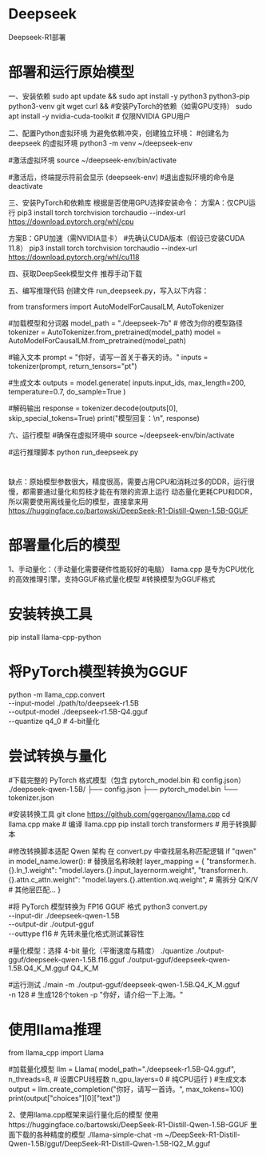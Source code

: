 # Deepseek
Deepseek-R1部署

# 部署和运行原始模型
一、安装依赖
sudo apt update && sudo apt install -y python3 python3-pip python3-venv git wget curl &&
#安装PyTorch的依赖（如需GPU支持）
sudo apt install -y nvidia-cuda-toolkit  # 仅限NVIDIA GPU用户

二、配置Python虚拟环境
为避免依赖冲突，创建独立环境：
#创建名为 deepseek 的虚拟环境
python3 -m venv ~/deepseek-env

#激活虚拟环境
source ~/deepseek-env/bin/activate

#激活后，终端提示符前会显示 (deepseek-env)
#退出虚拟环境的命令是 deactivate

三、安装PyTorch和依赖库
根据是否使用GPU选择安装命令：
方案A：仅CPU运行
pip3 install torch torchvision torchaudio --index-url https://download.pytorch.org/whl/cpu

方案B：GPU加速（需NVIDIA显卡）
#先确认CUDA版本（假设已安装CUDA 11.8）
pip3 install torch torchvision torchaudio --index-url https://download.pytorch.org/whl/cu118

四、获取DeepSeek模型文件
推荐手动下载


五、编写推理代码
创建文件 run_deepseek.py，写入以下内容：

from transformers import AutoModelForCausalLM, AutoTokenizer

#加载模型和分词器
model_path = "./deepseek-7b"  # 修改为你的模型路径
tokenizer = AutoTokenizer.from_pretrained(model_path)
model = AutoModelForCausalLM.from_pretrained(model_path)

#输入文本
prompt = "你好，请写一首关于春天的诗。"
inputs = tokenizer(prompt, return_tensors="pt")

#生成文本
outputs = model.generate(
    inputs.input_ids,
    max_length=200,
    temperature=0.7,
    do_sample=True
)

#解码输出
response = tokenizer.decode(outputs[0], skip_special_tokens=True)
print("模型回复：\n", response)


六、运行模型
#确保在虚拟环境中
source ~/deepseek-env/bin/activate

#运行推理脚本
python run_deepseek.py

# #########################
缺点：原始模型参数很大，精度很高，需要占用CPU和消耗过多的DDR，运行很慢，都需要通过量化和剪枝才能在有限的资源上运行
动态量化更耗CPU和DDR，所以需要使用离线量化后的模型，直接拿来用
https://huggingface.co/bartowski/DeepSeek-R1-Distill-Qwen-1.5B-GGUF
# #########################























# 部署量化后的模型
1、手动量化：（手动量化需要硬件性能较好的电脑）
llama.cpp 是专为CPU优化的高效推理引擎，支持GGUF格式量化模型
#转换模型为GGUF格式
# 安装转换工具
pip install llama-cpp-python
# 将PyTorch模型转换为GGUF
python -m llama_cpp.convert \
  --input-model ./path/to/deepseek-r1.5B \
  --output-model ./deepseek-r1.5B-Q4.gguf \
  --quantize q4_0  # 4-bit量化

# 尝试转换与量化
#下载完整的 PyTorch 格式模型（包含 pytorch_model.bin 和 config.json）
./deepseek-qwen-1.5B/
  ├── config.json
  ├── pytorch_model.bin
  └── tokenizer.json

  #安装转换工具
  git clone https://github.com/ggerganov/llama.cpp
cd llama.cpp
make  # 编译 llama.cpp
pip install torch transformers  # 用于转换脚本

#修改转换脚本适配 Qwen 架构
在 convert.py 中查找层名称匹配逻辑
if "qwen" in model_name.lower():
    # 替换层名称映射
    layer_mapping = {
        "transformer.h.{}.ln_1.weight": "model.layers.{}.input_layernorm.weight",
        "transformer.h.{}.attn.c_attn.weight": "model.layers.{}.attention.wq.weight",  # 需拆分 Q/K/V
        # 其他层匹配...
    }

 #将 PyTorch 模型转换为 FP16 GGUF 格式
python3 convert.py \
  --input-dir ./deepseek-qwen-1.5B \
  --output-dir ./output-gguf \
  --outtype f16  # 先转未量化格式测试兼容性

  #量化模型：选择 4-bit 量化（平衡速度与精度）
./quantize ./output-gguf/deepseek-qwen-1.5B.f16.gguf ./output-gguf/deepseek-qwen-1.5B.Q4_K_M.gguf Q4_K_M

#运行测试
./main -m ./output-gguf/deepseek-qwen-1.5B.Q4_K_M.gguf \
  -n 128  # 生成128个token
  -p "你好，请介绍一下上海。"


# 使用llama推理
  from llama_cpp import Llama

#加载量化模型
llm = Llama(
    model_path="./deepseek-r1.5B-Q4.gguf",
    n_threads=8,  # 设置CPU线程数
    n_gpu_layers=0  # 纯CPU运行
)
#生成文本
output = llm.create_completion("你好，请写一首诗。", max_tokens=100)
print(output["choices"][0]["text"])

2、使用llama.cpp框架来运行量化后的模型
使用https://huggingface.co/bartowski/DeepSeek-R1-Distill-Qwen-1.5B-GGUF 里面下载的各种精度的模型
./llama-simple-chat -m ~/DeepSeek-R1-Distill-Qwen-1.5B/gguf/DeepSeek-R1-Distill-Qwen-1.5B-IQ2_M.gguf
